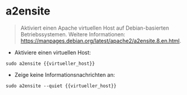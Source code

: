 # a2ensite

> Aktiviert einen Apache virtuellen Host auf Debian-basierten Betriebssystemen.
> Weitere Informationen: <https://manpages.debian.org/latest/apache2/a2ensite.8.en.html>.

- Aktiviere einen virtuellen Host:

`sudo a2ensite {{virtueller_host}}`

- Zeige keine Informationsnachrichten an:

`sudo a2ensite --quiet {{virtueller_host}}`
